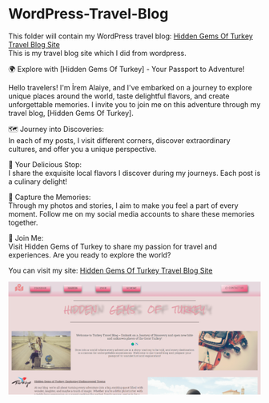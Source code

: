 # WordPress-Travel-Blog
This folder will contain my WordPress travel blog: [Hidden Gems Of Turkey Travel Blog Site](https://piwd349-6-e.nobelexplorers.website/homepage-of-travel-blog/)<br>
This is my travel blog site which I did from wordpress.<br>

🌍 Explore with [Hidden Gems Of Turkey] - Your Passport to Adventure!<br>

Hello travelers! I'm İrem Alaiye, and I've embarked on a journey to explore unique places around the world, taste delightful flavors, and create unforgettable memories. I invite you to join me on this adventure through my travel blog, [Hidden Gems Of Turkey].<br>

🗺️ Journey into Discoveries:<br>
In each of my posts, I visit different corners, discover extraordinary cultures, and offer you a unique perspective.<br>

🍜 Your Delicious Stop:<br>
I share the exquisite local flavors I discover during my journeys. Each post is a culinary delight!<br>

📸 Capture the Memories:<br>
Through my photos and stories, I aim to make you feel a part of every moment. Follow me on my social media accounts to share these memories together.<br>

🚀 Join Me:<br>
Visit Hidden Gems of Turkey to share my passion for travel and experiences. Are you ready to explore the world?<br>

You can visit my site: [Hidden Gems Of Turkey Travel Blog Site](https://piwd349-6-e.nobelexplorers.website/homepage-of-travel-blog/)<br>

<img src="https://github.com/iremalaiye/WordPress-Travel-Blog/blob/main/Ekran%20g%C3%B6r%C3%BCnt%C3%BCs%C3%BC%202024-02-16%20004336.png" width="auto">

